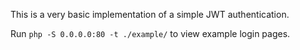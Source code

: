 This is a very basic implementation of a simple JWT authentication.

Run `php -S 0.0.0.0:80 -t ./example/` to view example login pages.